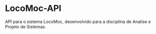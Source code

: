 # LocoMoc-API
API para o sistema LocoMoc, desenvolvido para a disciplina de Analise e Projeto de Sistemas.
